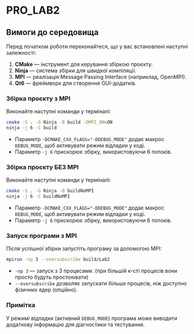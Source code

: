 # PRO_LAB2

## Вимоги до середовища

Перед початком роботи переконайтеся, що у вас встановлені наступні залежності:

1. **CMake** — інструмент для керування збіркою проєкту.
2. **Ninja** — система збірки для швидкої компіляції.
3. **MPI** — реалізація Message Passing Interface (наприклад, OpenMPI).
4. **Qt6** — фреймворк для створення GUI-додатків.

### Збірка проєкту з MPI

Виконайте наступні команди у терміналі:

```bash
cmake -S . -G Ninja -B build -DMPI_ON=ON
ninja -j 6 -C build 
```

- Параметр `-DCMAKE_CXX_FLAGS="-DDEBUG_MODE"` додає макрос `DEBUG_MODE`, щоб активувати режим відладки у коді.
- Параметр `-j 6` прискорює збірку, використовуючи 6 потоків.

### Збірка проєкту БЕЗ MPI

Виконайте наступні команди у терміналі:

```bash
cmake -S . -G Ninja -B buildNoMPI
ninja -j 6 -C buildNoMPI  
```

- Параметр `-DCMAKE_CXX_FLAGS="-DDEBUG_MODE"` додає макрос `DEBUG_MODE`, щоб активувати режим відладки у коді.
- Параметр `-j 6` прискорює збірку, використовуючи 6 потоків.

### Запуск програми з MPI

Після успішної збірки запустіть програму за допомогою MPI:

```bash
mpirun -np 3 --oversubscribe build/Lab2
```

- `-np 3` — запуск з 3 процесами. (при більшій к-сті процесів вони просто будуть простоювати)
- `--oversubscribe` дозволяє запускати більше процесів, ніж доступно фізичних ядер (опційно).

### Примітка

У режимі відладки (активний `DEBUG_MODE`) програма може виводити додаткову інформацію для діагностики та тестування.
